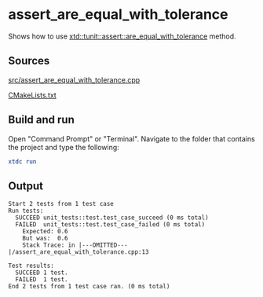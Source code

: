 # assert_are_equal_with_tolerance

Shows how to use [xtd::tunit::assert::are_equal_with_tolerance](https://gammasoft71.github.io/xtd/reference_guides/latest/classxtd_1_1tunit_1_1assert.html#a026c2256bbe03ed84b6c118e0184a419) method.

## Sources

[src/assert_are_equal_with_tolerance.cpp](src/assert_are_equal_with_tolerance.cpp)

[CMakeLists.txt](CMakeLists.txt)

## Build and run

Open "Command Prompt" or "Terminal". Navigate to the folder that contains the project and type the following:

```cmake
xtdc run
```

## Output

```
Start 2 tests from 1 test case
Run tests:
  SUCCEED unit_tests::test.test_case_succeed (0 ms total)
  FAILED  unit_tests::test.test_case_failed (0 ms total)
    Expected: 0.6
    But was:  0.6
    Stack Trace: in |---OMITTED---|/assert_are_equal_with_tolerance.cpp:13

Test results:
  SUCCEED 1 test.
  FAILED  1 test.
End 2 tests from 1 test case ran. (0 ms total)
```
